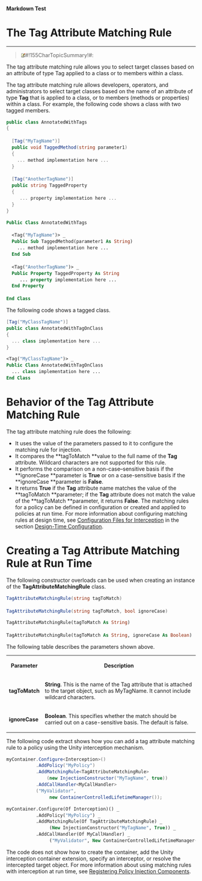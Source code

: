 ﻿---
Source File Name: 75-Interception.docx
AssetID: fc17bbda-834f-4f22-88f3-ccbba75bd917
Title: The Tag Attribute Matching Rule
Order In ToC: 2\6\1\9
Output Filename: 2\6\1\9_The Tag Attribute Matching Rule.markdown
---

#### Markdown Test ####
# The Tag Attribute Matching Rule #
----------


> ![](../../../images/note.gif)#!155CharTopicSummary!#:
> 
The tag attribute matching rule allows you to select target classes based on an attribute of type Tag applied to a class or to members within a class. 

The tag attribute matching rule allows developers, operators, and administrators to select target classes based on the name of an attribute of type **Tag** that is applied to a class, or to members (methods or properties) within a class. For example, the following code shows a class with two tagged members.  

```csharp
public class AnnotatedWithTags
{

  [Tag("MyTagName")]
  public void TaggedMethod(string parameter1)
  { 
    ... method implementation here ...
  }

  [Tag("AnotherTagName")]
  public string TaggedProperty
  {
     ... property implementation here ... 
  }
}
```


```vb
Public Class AnnotatedWithTags

  <Tag("MyTagName")> _
  Public Sub TaggedMethod(parameter1 As String)
    ... method implementation here ...
  End Sub

  <Tag("AnotherTagName")> _
  Public Property TaggedProperty As String
     ... property implementation here ... 
  End Property

End Class
```

The following code shows a tagged class.  

```csharp
[Tag("MyClassTagName")]
public class AnnotatedWithTagOnClass
{
  ... class implementation here ...
}
```


```vb
<Tag("MyClassTagName")> _
Public Class AnnotatedWithTagOnClass
  ... class implementation here ...
End Class
```


# Behavior of the Tag Attribute Matching Rule #
The tag attribute matching rule does the following:  
+ It uses the value of the parameters passed to it to configure the matching rule for injection.
+ It compares the **tagToMatch **value to the full name of the **Tag** attribute. Wildcard characters are not supported for this rule.
+ It performs the comparison on a non-case–sensitive basis if the **ignoreCase **parameter is **True** or on a case-sensitive basis if the **ignoreCase **parameter is **False**. 
+ It returns **True** if the **Tag** attribute name matches the value of the **tagToMatch **parameter; if the **Tag** attribute does not match the value of the **tagToMatch **parameter, it returns **False**. 
The matching rules for a policy can be defined in configuration or created and applied to policies at run time. For more information about configuring matching rules at design time, see [Configuration Files for Interception](http://msdn.microsoft.com/library/af2f3726-4a3e-4e31-8f97-ebca0db3d907.html) in the section [Design-Time Configuration](test-markdown_d084d31d-6894-4cd3-ab6b-40f7a69899b2).  

# Creating a Tag Attribute Matching Rule at Run Time #
The following constructor overloads can be used when creating an instance of the **TagAttributeMatchingRule** class.  

```csharp
TagAttributeMatchingRule(string tagToMatch)

TagAttributeMatchingRule(string tagToMatch, bool ignoreCase)
```


```vb
TagAttributeMatchingRule(tagToMatch As String)

TagAttributeMatchingRule(tagToMatch As String, ignoreCase As Boolean)
```

The following table describes the parameters shown above.  
<table xmlns:xlink="http://www.w3.org/1999/xlink"><tr><th><p>Parameter</p></th><th><p>Description</p></th></tr><tr><td><p><b>tagToMatch</b></p></td><td><p><b>String</b>. This is the name of the Tag attribute that is attached to the target object, such as MyTagName. It cannot include wildcard characters.</p></td></tr><tr><td><p><b>ignoreCase</b></p></td><td><p><b>Boolean</b>. This specifies whether the match should be carried out on a case-sensitive basis. The default is false.</p></td></tr></table>
The following code extract shows how you can add a tag attribute matching rule to a policy using the Unity interception mechanism.  

```csharp
myContainer.Configure<Interception>()
           .AddPolicy("MyPolicy")
           .AddMatchingRule<TagAttributeMatchingRule>
               (new InjectionConstructor("MyTagName", true))
           .AddCallHandler<MyCallHandler>
           ("MyValidator", 
                new ContainerControlledLifetimeManager());
```


```vb
myContainer.Configure(Of Interception)() _
           .AddPolicy("MyPolicy") _
           .AddMatchingRule(Of TagAttributeMatchingRule) _
                (New InjectionConstructor("MyTagName", True)) _
           .AddCallHandler(Of MyCallHandler) _
                ("MyValidator", New ContainerControlledLifetimeManager())
```

The code does not show how to create the container, add the Unity interception container extension, specify an interceptor, or resolve the intercepted target object. For more information about using matching rules with interception at run time, see [Registering Policy Injection Components](http://msdn.microsoft.com/library/2090aa6d-38c7-4527-a211-aa4fa966e855).  


